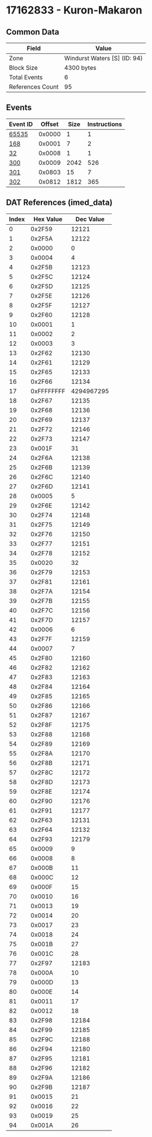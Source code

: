 # 17162833 - Kuron-Makaron

## Common Data

| Field            | Value                        |
|------------------|------------------------------|
| Zone             | Windurst Waters [S] (ID: 94) |
| Block Size       | 4300 bytes                   |
| Total Events     | 6                            |
| References Count | 95                           |

## Events

| Event ID            | Offset   |   Size |   Instructions |
|---------------------|----------|--------|----------------|
| [65535](./65535.md) | 0x0000   |      1 |              1 |
| [168](./168.md)     | 0x0001   |      7 |              2 |
| [32](./32.md)       | 0x0008   |      1 |              1 |
| [300](./300.md)     | 0x0009   |   2042 |            526 |
| [301](./301.md)     | 0x0803   |     15 |              7 |
| [302](./302.md)     | 0x0812   |   1812 |            365 |

## DAT References (imed_data)

|   Index | Hex Value   |   Dec Value |
|---------|-------------|-------------|
|       0 | 0x2F59      |       12121 |
|       1 | 0x2F5A      |       12122 |
|       2 | 0x0000      |           0 |
|       3 | 0x0004      |           4 |
|       4 | 0x2F5B      |       12123 |
|       5 | 0x2F5C      |       12124 |
|       6 | 0x2F5D      |       12125 |
|       7 | 0x2F5E      |       12126 |
|       8 | 0x2F5F      |       12127 |
|       9 | 0x2F60      |       12128 |
|      10 | 0x0001      |           1 |
|      11 | 0x0002      |           2 |
|      12 | 0x0003      |           3 |
|      13 | 0x2F62      |       12130 |
|      14 | 0x2F61      |       12129 |
|      15 | 0x2F65      |       12133 |
|      16 | 0x2F66      |       12134 |
|      17 | 0xFFFFFFFF  |  4294967295 |
|      18 | 0x2F67      |       12135 |
|      19 | 0x2F68      |       12136 |
|      20 | 0x2F69      |       12137 |
|      21 | 0x2F72      |       12146 |
|      22 | 0x2F73      |       12147 |
|      23 | 0x001F      |          31 |
|      24 | 0x2F6A      |       12138 |
|      25 | 0x2F6B      |       12139 |
|      26 | 0x2F6C      |       12140 |
|      27 | 0x2F6D      |       12141 |
|      28 | 0x0005      |           5 |
|      29 | 0x2F6E      |       12142 |
|      30 | 0x2F74      |       12148 |
|      31 | 0x2F75      |       12149 |
|      32 | 0x2F76      |       12150 |
|      33 | 0x2F77      |       12151 |
|      34 | 0x2F78      |       12152 |
|      35 | 0x0020      |          32 |
|      36 | 0x2F79      |       12153 |
|      37 | 0x2F81      |       12161 |
|      38 | 0x2F7A      |       12154 |
|      39 | 0x2F7B      |       12155 |
|      40 | 0x2F7C      |       12156 |
|      41 | 0x2F7D      |       12157 |
|      42 | 0x0006      |           6 |
|      43 | 0x2F7F      |       12159 |
|      44 | 0x0007      |           7 |
|      45 | 0x2F80      |       12160 |
|      46 | 0x2F82      |       12162 |
|      47 | 0x2F83      |       12163 |
|      48 | 0x2F84      |       12164 |
|      49 | 0x2F85      |       12165 |
|      50 | 0x2F86      |       12166 |
|      51 | 0x2F87      |       12167 |
|      52 | 0x2F8F      |       12175 |
|      53 | 0x2F88      |       12168 |
|      54 | 0x2F89      |       12169 |
|      55 | 0x2F8A      |       12170 |
|      56 | 0x2F8B      |       12171 |
|      57 | 0x2F8C      |       12172 |
|      58 | 0x2F8D      |       12173 |
|      59 | 0x2F8E      |       12174 |
|      60 | 0x2F90      |       12176 |
|      61 | 0x2F91      |       12177 |
|      62 | 0x2F63      |       12131 |
|      63 | 0x2F64      |       12132 |
|      64 | 0x2F93      |       12179 |
|      65 | 0x0009      |           9 |
|      66 | 0x0008      |           8 |
|      67 | 0x000B      |          11 |
|      68 | 0x000C      |          12 |
|      69 | 0x000F      |          15 |
|      70 | 0x0010      |          16 |
|      71 | 0x0013      |          19 |
|      72 | 0x0014      |          20 |
|      73 | 0x0017      |          23 |
|      74 | 0x0018      |          24 |
|      75 | 0x001B      |          27 |
|      76 | 0x001C      |          28 |
|      77 | 0x2F97      |       12183 |
|      78 | 0x000A      |          10 |
|      79 | 0x000D      |          13 |
|      80 | 0x000E      |          14 |
|      81 | 0x0011      |          17 |
|      82 | 0x0012      |          18 |
|      83 | 0x2F98      |       12184 |
|      84 | 0x2F99      |       12185 |
|      85 | 0x2F9C      |       12188 |
|      86 | 0x2F94      |       12180 |
|      87 | 0x2F95      |       12181 |
|      88 | 0x2F96      |       12182 |
|      89 | 0x2F9A      |       12186 |
|      90 | 0x2F9B      |       12187 |
|      91 | 0x0015      |          21 |
|      92 | 0x0016      |          22 |
|      93 | 0x0019      |          25 |
|      94 | 0x001A      |          26 |
